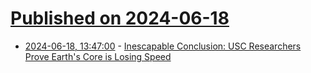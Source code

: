 # [Published on 2024-06-18](index.md)

* [2024-06-18, 13:47:00](https://soylentnews.org/article.pl?sid=24/06/17/1919258&from=rss) - [Inescapable Conclusion: USC Researchers Prove Earth's Core is Losing Speed](https://soylentnews.org/article.pl?sid=24/06/17/1919258&from=rss)
